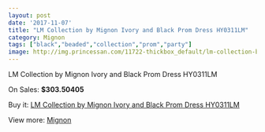 ```yaml
---
layout: post
date: '2017-11-07'
title: "LM Collection by Mignon Ivory and Black Prom Dress HY0311LM"
category: Mignon
tags: ["black","beaded","collection","prom","party"]
image: http://img.princessan.com/11722-thickbox_default/lm-collection-by-mignon-ivory-and-black-prom-dress-hy0311lm.jpg
---
```

LM Collection by Mignon Ivory and Black Prom Dress HY0311LM

On Sales: **$303.50405**
<a href="https://www.princessan.com/en/mignon/5478-lm-collection-by-mignon-ivory-and-black-prom-dress-hy0311lm.html"><amp-img layout="responsive" width="600" height="600" src="//img.princessan.com/11722-thickbox_default/lm-collection-by-mignon-ivory-and-black-prom-dress-hy0311lm.jpg" alt="LM Collection by Mignon Ivory and Black Prom Dress HY0311LM 0" /></a>

Buy it: [LM Collection by Mignon Ivory and Black Prom Dress HY0311LM](https://www.princessan.com/en/mignon/5478-lm-collection-by-mignon-ivory-and-black-prom-dress-hy0311lm.html "LM Collection by Mignon Ivory and Black Prom Dress HY0311LM")

View more: [Mignon](https://www.princessan.com/en/44-mignon "Mignon")